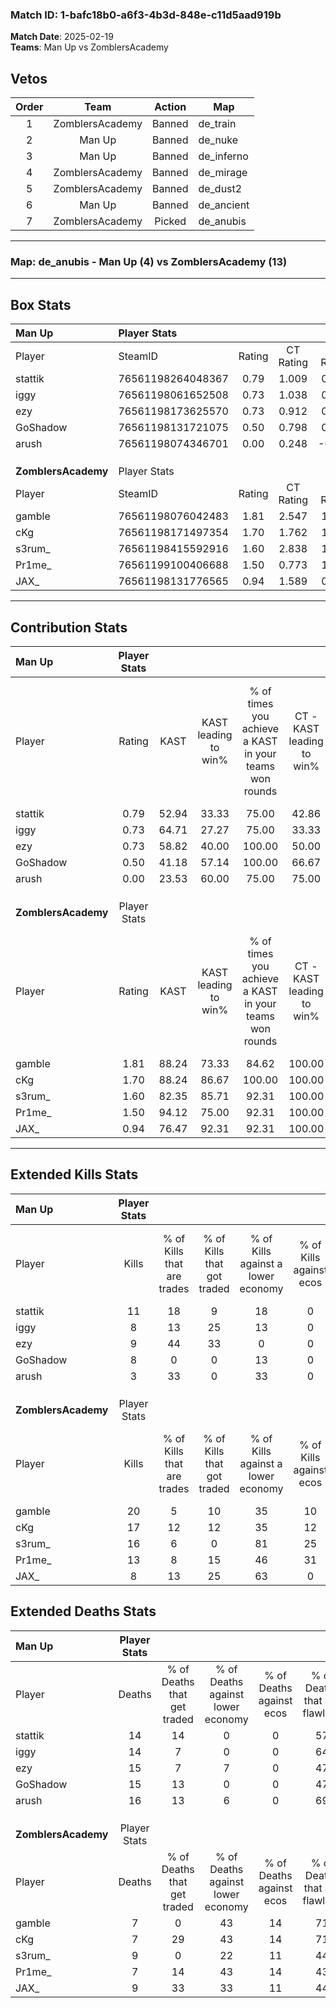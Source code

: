 ### Match ID: 1-bafc18b0-a6f3-4b3d-848e-c11d5aad919b  
**Match Date**: 2025-02-19  
**Teams**: Man Up vs ZomblersAcademy  

## Vetos  

| Order | Team | Action | Map |
| :---: | :--: | :----: | --- |
| 1 | ZomblersAcademy | Banned | de_train |
| 2 | Man Up | Banned | de_nuke |
| 3 | Man Up | Banned | de_inferno |
| 4 | ZomblersAcademy | Banned | de_mirage |
| 5 | ZomblersAcademy | Banned | de_dust2 |
| 6 | Man Up | Banned | de_ancient |
| 7 | ZomblersAcademy | Picked | de_anubis |

---  

### **Map**: de_anubis - Man Up (4) vs ZomblersAcademy (13)  
---  

## Box Stats  

| **Man Up**          | Player Stats      |        |           |          |       |       |       |         |        |      |     |
| :- | :- | :-: | :-: | :-: | :-: | :-: | :-: | :-: | :-: | :-: | :-: |
| Player              | SteamID           | Rating | CT Rating | T Rating | KAST  |  ADR  | Kills | Assists | Deaths | K/D  | HS% |
| stattik             | 76561198264048367 |  0.79  |   1.009   |  0.489   | 52.94 | 68.5  |  11   |    1    |   14   | 0.79 | 72  |
| iggy                | 76561198061652508 |  0.73  |   1.038   |  0.109   | 64.71 | 65.1  |   8   |    4    |   14   | 0.57 | 25  |
| ezy                 | 76561198173625570 |  0.73  |   0.912   |  0.413   | 58.82 | 71.7  |   9   |    4    |   15   | 0.60 | 33  |
| GoShadow            | 76561198131721075 |  0.50  |   0.798   |  0.014   | 41.18 | 60.7  |   8   |    2    |   15   | 0.53 | 87  |
| arush               | 76561198074346701 |  0.00  |   0.248   |  -0.222  | 23.53 | 33.9  |   3   |    2    |   16   | 0.19 | 33  |
|                     |                   |        |           |          |       |       |       |         |        |      |     |
|                     |                   |        |           |          |       |       |       |         |        |      |     |
|                     |                   |        |           |          |       |       |       |         |        |      |     |
| **ZomblersAcademy** | Player Stats      |        |           |          |       |       |       |         |        |      |     |
| Player              | SteamID           | Rating | CT Rating | T Rating | KAST  |  ADR  | Kills | Assists | Deaths | K/D  | HS% |
| gamble              | 76561198076042483 |  1.81  |   2.547   |  1.505   | 88.24 | 94.6  |  20   |    1    |   7    | 2.86 | 70  |
| cKg                 | 76561198171497354 |  1.70  |   1.762   |  1.775   | 88.24 | 104.5 |  17   |    3    |   7    | 2.43 | 41  |
| s3rum_              | 76561198415592916 |  1.60  |   2.838   |  1.087   | 82.35 | 111.1 |  16   |    9    |   9    | 1.78 | 68  |
| Pr1me_              | 76561199100406688 |  1.50  |   0.773   |  1.853   | 94.12 | 89.9  |  13   |    4    |   7    | 1.86 | 38  |
| JAX_                | 76561198131776565 |  0.94  |   1.589   |  0.800   | 76.47 | 56.4  |   8   |    2    |   9    | 0.89 | 75  |
---  

## Contribution Stats  

| **Man Up**          | Player Stats |       |                      |                                                        |                           |                                                             |                          |                                                            |
| :- | :-: | :-: | :-: | :-: | :-: | :-: | :-: | :-: |
| Player              |    Rating    | KAST  | KAST leading to win% | % of times you achieve a KAST in your teams won rounds | CT - KAST leading to win% | CT - % of times you achieve a KAST in your teams won rounds | T - KAST leading to win% | T - % of times you achieve a KAST in your teams won rounds |
| stattik             |     0.79     | 52.94 |        33.33         |                         75.00                          |           42.86           |                            75.00                            |           0.00           |                            0.00                            |
| iggy                |     0.73     | 64.71 |        27.27         |                         75.00                          |           33.33           |                            75.00                            |           0.00           |                            0.00                            |
| ezy                 |     0.73     | 58.82 |        40.00         |                         100.00                         |           50.00           |                           100.00                            |           0.00           |                            0.00                            |
| GoShadow            |     0.50     | 41.18 |        57.14         |                         100.00                         |           66.67           |                           100.00                            |           0.00           |                            0.00                            |
| arush               |     0.00     | 23.53 |        60.00         |                         75.00                          |           75.00           |                            75.00                            |           0.00           |                            0.00                            |
|                     |              |       |                      |                                                        |                           |                                                             |                          |                                                            |
|                     |              |       |                      |                                                        |                           |                                                             |                          |                                                            |
|                     |              |       |                      |                                                        |                           |                                                             |                          |                                                            |
| **ZomblersAcademy** | Player Stats |       |                      |                                                        |                           |                                                             |                          |                                                            |
| Player              |    Rating    | KAST  | KAST leading to win% | % of times you achieve a KAST in your teams won rounds | CT - KAST leading to win% | CT - % of times you achieve a KAST in your teams won rounds | T - KAST leading to win% | T - % of times you achieve a KAST in your teams won rounds |
| gamble              |     1.81     | 88.24 |        73.33         |                         84.62                          |          100.00           |                            80.00                            |          63.64           |                           87.50                            |
| cKg                 |     1.70     | 88.24 |        86.67         |                         100.00                         |          100.00           |                           100.00                            |          80.00           |                           100.00                           |
| s3rum_              |     1.60     | 82.35 |        85.71         |                         92.31                          |          100.00           |                           100.00                            |          77.78           |                           87.50                            |
| Pr1me_              |     1.50     | 94.12 |        75.00         |                         92.31                          |          100.00           |                            80.00                            |          66.67           |                           100.00                           |
| JAX_                |     0.94     | 76.47 |        92.31         |                         92.31                          |          100.00           |                           100.00                            |          87.50           |                           87.50                            |
---  

## Extended Kills Stats  

| **Man Up**          | Player Stats |                            |                            |                                    |                         |                              |                                 |                                       |                    |           |
| :- | :-: | :-: | :-: | :-: | :-: | :-: | :-: | :-: | :-: | :-: |
| Player              |    Kills     | % of Kills that are trades | % of Kills that got traded | % of Kills against a lower economy | % of Kills against ecos | % of Kills that are flawless | % of Kills that are close duels | % of Kills that are assisted by flash | Pistol Round Kills | AWP Kills |
| stattik             |      11      |             18             |             9              |                 18                 |            0            |              64              |                0                |                   0                   |         2          |     1     |
| iggy                |      8       |             13             |             25             |                 13                 |            0            |              13              |                0                |                   0                   |         1          |     0     |
| ezy                 |      9       |             44             |             33             |                 0                  |            0            |              67              |                0                |                  22                   |         0          |     0     |
| GoShadow            |      8       |             0              |             0              |                 13                 |            0            |              63              |                0                |                   0                   |         0          |     0     |
| arush               |      3       |             33             |             0              |                 33                 |            0            |              67              |                0                |                   0                   |         0          |     0     |
|                     |              |                            |                            |                                    |                         |                              |                                 |                                       |                    |           |
|                     |              |                            |                            |                                    |                         |                              |                                 |                                       |                    |           |
|                     |              |                            |                            |                                    |                         |                              |                                 |                                       |                    |           |
| **ZomblersAcademy** | Player Stats |                            |                            |                                    |                         |                              |                                 |                                       |                    |           |
| Player              |    Kills     | % of Kills that are trades | % of Kills that got traded | % of Kills against a lower economy | % of Kills against ecos | % of Kills that are flawless | % of Kills that are close duels | % of Kills that are assisted by flash | Pistol Round Kills | AWP Kills |
| gamble              |      20      |             5              |             10             |                 35                 |           10            |              50              |               10                |                   0                   |         4          |     0     |
| cKg                 |      17      |             12             |             12             |                 35                 |           12            |              65              |                0                |                   0                   |         2          |     5     |
| s3rum_              |      16      |             6              |             0              |                 81                 |           25            |              56              |               13                |                   0                   |         2          |     0     |
| Pr1me_              |      13      |             8              |             15             |                 46                 |           31            |              69              |                0                |                   0                   |         2          |     0     |
| JAX_                |      8       |             13             |             25             |                 63                 |            0            |              38              |                0                |                  13                   |         0          |     0     |
## Extended Deaths Stats  

| **Man Up**          | Player Stats |                             |                                   |                          |                               |                            |                           |               |
| :- | :-: | :-: | :-: | :-: | :-: | :-: | :-: | :-: |
| Player              |    Deaths    | % of Deaths that get traded | % of Deaths against lower economy | % of Deaths against ecos | % of Deaths that are flawless | % of Deaths that are close | % of Deaths while blinded | Deaths to AWP |
| stattik             |      14      |             14              |                 0                 |            0             |              57               |             7              |             7             |       0       |
| iggy                |      14      |              7              |                 0                 |            0             |              64               |             0              |             0             |       1       |
| ezy                 |      15      |              7              |                 7                 |            0             |              47               |             7              |             0             |       1       |
| GoShadow            |      15      |             13              |                 0                 |            0             |              47               |             7              |             0             |       1       |
| arush               |      16      |             13              |                 6                 |            0             |              69               |             6              |             0             |       2       |
|                     |              |                             |                                   |                          |                               |                            |                           |               |
|                     |              |                             |                                   |                          |                               |                            |                           |               |
|                     |              |                             |                                   |                          |                               |                            |                           |               |
| **ZomblersAcademy** | Player Stats |                             |                                   |                          |                               |                            |                           |               |
| Player              |    Deaths    | % of Deaths that get traded | % of Deaths against lower economy | % of Deaths against ecos | % of Deaths that are flawless | % of Deaths that are close | % of Deaths while blinded | Deaths to AWP |
| gamble              |      7       |              0              |                43                 |            14            |              71               |             0              |             0             |       1       |
| cKg                 |      7       |             29              |                43                 |            14            |              71               |             0              |            14             |       0       |
| s3rum_              |      9       |              0              |                22                 |            11            |              44               |             0              |             0             |       0       |
| Pr1me_              |      7       |             14              |                43                 |            14            |              43               |             0              |             0             |       0       |
| JAX_                |      9       |             33              |                33                 |            11            |              44               |             0              |            11             |       0       |
